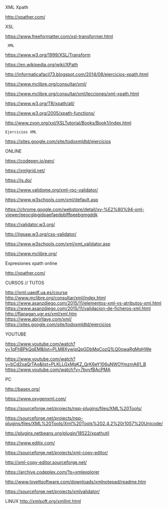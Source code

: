 XML Xpath  

http://xpather.com/  

XSL  

https://www.freeformatter.com/xsl-transformer.html  


       
       
     
     XML  
    
 https://www.w3.org/1999/XSL/Transform  
    
https://en.wikipedia.org/wiki/XPath  
    
http://informaticafacil73.blogspot.com/2014/08/ejercicios-xpath.html  
    
https://www.mclibre.org/consultar/xml/  
     
https://www.mclibre.org/consultar/xml/lecciones/xml-xpath.html  
     
https://www.w3.org/TR/xpath/all/   
     
https://www.w3.org/2005/xpath-functions/  

http://www.zvon.org/xxl/XSLTutorial/Books/Book1/index.html
     
     
    
    
    
    
    
    Ejercicios XML  
  
  https://sites.google.com/site/todoxmldtd/ejercicios  
  
  
  ONLINE  

https://codepen.io/pen/  

https://xmlgrid.net/  

https://js.do/  

https://www.validome.org/xml-rpc-validator/  

https://www.w3schools.com/xml/default.asp  

https://chrome.google.com/webstore/detail/xv-%E2%80%94-xml-viewer/eeocglpgjdpaefaedpblffpeebgmgddk  

https://validator.w3.org/  

http://jigsaw.w3.org/css-validator/  

https://www.w3schools.com/xml/xml_validator.asp   

https://www.mclibre.org/   

Expresiones xpath online

http://xpather.com/  





CURSOS // TUTOS  

http://ixml.uaedf.ua.es/course  
http://www.mclibre.org/consultar/xml/index.html  
https://www.asanzdiego.com/2015/11/elementos-xml-vs-atributos-xml.html  
https://www.asanzdiego.com/2015/11/validacion-de-ficheros-xml.html  
http://flanagan.ugr.es/xml/xml.htm  
https://www.abrirllave.com/xml/  
https://sites.google.com/site/todoxmldtd/ejercicios
  
  

YOUTUBE  

https://www.youtube.com/watch?v=1qFhBPkQqEM&list=PLM8XywipQpGDbMqCozQ1LQ0owaRgMqHWe  

https://www.youtube.com/watch?v=bCd2xaQrTAo&list=PLKLLGxMgKZ_QrK6eY106uNWOYmzmA61_B  
https://www.youtube.com/watch?v=7bvvfBAcPMA
  
  


PC  

http://basex.org/  

https://www.oxygenxml.com/  

https://sourceforge.net/projects/npp-plugins/files/XML%20Tools/  

https://sourceforge.net/projects/npp-plugins/files/XML%20Tools/Xml%20Tools%202.4.2%20r1057%20Unicode/  

http://plugins.netbeans.org/plugin/18522/xpathutil  

https://www.editix.com/  

https://sourceforge.net/projects/xml-copy-editor/  

http://xml-copy-editor.sourceforge.net/  

https://archive.codeplex.com/?p=xmlexplorer  

http://www.lovettsoftware.com/downloads/xmlnotepad/readme.htm  

https://sourceforge.net/projects/xmlvalidator/  

LINUX http://xmlsoft.org/xmllint.html  




